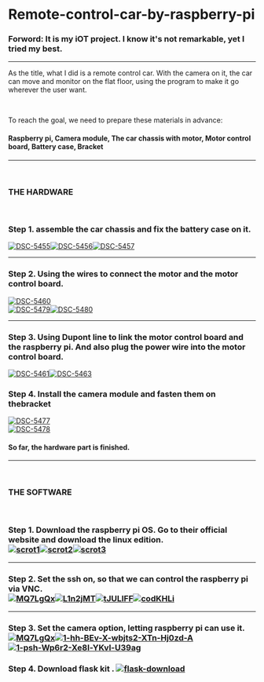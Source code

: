 # Remote-control-car-by-raspberry-pi

<h3 dir=auto><b>Forword:</b> It is my iOT project. I know it's not remarkable, yet I tried my best.</h3>
<hr>
<p>  As the title, what I did is a remote control car. With the camera on it, the car can move and monitor on the flat floor, using the program to make it go wherever the user want.</p>
<br><p>To reach the goal, we need to prepare these materials in advance:</p>
<h4>Raspberry pi, Camera module, The car chassis with motor, Motor control board, Battery case, Bracket</h4>
<hr>
<br><h3><b>THE HARDWARE</b></h3><br>
<h3>Step 1. assemble the car chassis and fix the battery case on it.</h3><a href="https://ibb.co/X3DR7Kj"><img src="https://i.ibb.co/vQhn3TV/DSC-5455.jpg" alt="DSC-5455" border="0"></a><a href="https://ibb.co/m68xnXR"><img src="https://i.ibb.co/KFw1tL5/DSC-5456.jpg" alt="DSC-5456" border="0"></a><a href="https://ibb.co/CHdwyGS"><img src="https://i.ibb.co/LZw0y7s/DSC-5457.jpg" alt="DSC-5457" border="0"></a>
<hr>
<h3>Step 2. Using the wires to connect the motor and the motor control board.</h3><a href="https://ibb.co/7YLPvpJ"><img src="https://i.ibb.co/0DvTq9j/DSC-5460.jpg" alt="DSC-5460" border="0"></a><br /><a href="https://ibb.co/DCC7yW8"><img src="https://i.ibb.co/3NN0qdM/DSC-5479.jpg" alt="DSC-5479" border="0"></a><a href="https://ibb.co/j4QjwYx"><img src="https://i.ibb.co/nkYK1yV/DSC-5480.jpg" alt="DSC-5480" border="0"></a>
<hr>
<h3>Step 3. Using Dupont line to link the motor control board and the raspberry pi. And also plug the power wire into the motor control board.</h3><a href="https://ibb.co/5kv9hFj"><img src="https://i.ibb.co/ZSKJzmg/DSC-5461.jpg" alt="DSC-5461" border="0"></a><a href="https://ibb.co/4p2GNH2"><img src="https://i.ibb.co/RcNmHqN/DSC-5463.jpg" alt="DSC-5463" border="0"></a>
<h3>Step 4. Install the camera module and fasten them on thebracket</h3><a href="https://ibb.co/4m8BjCD"><img src="https://i.ibb.co/qyNbRh4/DSC-5477.jpg" alt="DSC-5477" border="0"></a><br /><a href="https://ibb.co/wCj6Zsq"><img src="https://i.ibb.co/7VLyx4D/DSC-5478.jpg" alt="DSC-5478" border="0"></a>
<h4>So far, the hardware part is finished.</h4>
<hr>
<br><h3><b>THE SOFTWARE</b></h3><br>
<h3>Step 1. Download the raspberry pi OS. Go to their official website and download the linux edition.
<br><a href="https://ibb.co/gRSfvk9"><img src="https://i.ibb.co/5RrSYb4/scrot1.png" alt="scrot1" border="0"></a><a href="https://ibb.co/6mxddws"><img src="https://i.ibb.co/2yQbbhK/scrot2.png" alt="scrot2" border="0"></a><a href="https://ibb.co/zQYFwJS"><img src="https://i.ibb.co/MZ4fL6R/scrot3.png" alt="scrot3" border="0"></a>
<hr>
<h3>Step 2. Set the ssh on, so that we can control the raspberry pi via VNC.
<br><a href="https://ibb.co/GP97C4B"><img src="https://i.ibb.co/ZTSdcpt/MQ7LgQx.png" alt="MQ7LgQx" border="0"></a><a href="https://ibb.co/djz3r2X"><img src="https://i.ibb.co/n65Vbc4/L1n2jMT.png" alt="L1n2jMT" border="0"></a><a href="https://ibb.co/bRHsRhN"><img src="https://i.ibb.co/G3sW3wC/tJULIFF.png" alt="tJULIFF" border="0"></a><a href="https://ibb.co/v38W3pw"><img src="https://i.ibb.co/YcGScmR/codKHLi.png" alt="codKHLi" border="0"></a>
<hr>
<h3>Step 3. Set the camera option, letting raspberry pi can use it.
<a href="https://ibb.co/GP97C4B"><img src="https://i.ibb.co/ZTSdcpt/MQ7LgQx.png" alt="MQ7LgQx" border="0"></a><a href="https://ibb.co/svNRsCr"><img src="https://i.ibb.co/991gyhj/1-hh-BEv-X-wbjts2-XTn-Hj0zd-A.jpg" alt="1-hh-BEv-X-wbjts2-XTn-Hj0zd-A" border="0"></a><a href="https://ibb.co/9cdT6qS"><img src="https://i.ibb.co/cksF0NV/1-psh-Wp6r2-Xe8l-YKvl-U39ag.jpg" alt="1-psh-Wp6r2-Xe8l-YKvl-U39ag" border="0"></a>
<h3>Step 4. Download flask kit .
<a href="https://ibb.co/bgT7xcm"><img src="https://i.ibb.co/xSW3yxL/flask-download.jpg" alt="flask-download" border="0"></a>
